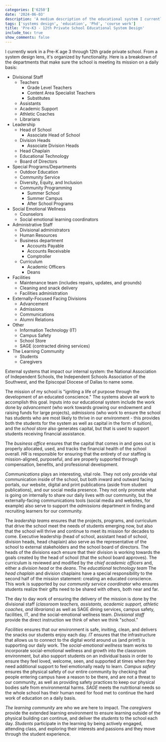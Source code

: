 ```yaml
---
categories: ['6250']
date: '2024-06-03'
description: 'A medium description of the educational system I currently work in.'
tags: ['systems design', 'education', 'Phd', 'course work']
title: 'Pre-K3 - 12th Private School Educational System Design'
include_toc: true
show_comments: false
---
```

I currently work in a Pre-K age 3 through 12th grade private school. From a system design lens, it's organized by functionality. Here is a breakdown of the departments that make sure the school is meeting its mission on a daily basis:

- Divisional Staff
  - Teachers
    - Grade Level Teachers
    - Content Area Specialist Teachers
    - Substitutes
  - Assistants
  - Academic Support
  - Athletic Coaches
  - Librarians
- Leadership
  - Head of School
    - Associate Head of School
  - Division Heads
    - Associate Division Heads
  - Head Chaplain
  - Educational Technology
  - Board of Directors
- Special Programs/Departments
  - Outdoor Education
  - Community Service
  - Diversity, Equity, and Inclusion
  - Community Programming
    - Summer School
    - Summer Campus
    - After School Programs
- Social Emotional Wellness
  - Counselors
  - Social emotional learning coordinators
- Administrative Staff
  - Divisional administrators
  - Human Resources
  - Business department
    - Accounts Payable
    - Accounts Receivable
    - Comptroller
  - Curriculum
    - Academic Officers
    - Deans
- Facilities
  - Maintenance team (includes repairs, updates, and grounds)
  - Cleaning and snack delivery
  - Facilities administration
- Externally-Focused Facing Divisions
  - Advancement
  - Admissions
  - Communications
  - Alumni Relations
- Other
  - Information Technology (IT)
  - Campus Safety
  - School Store
  - SAGE (contracted dining services)
- The Learning Community
  - Students
  - Caregivers

External systems that impact our internal system: the National Association of Independent Schools, the Independent Schools Association of the Southwest, and the Episcopal Diocese of Dallas to name some.

The mission of my school is "igniting a life of purpose through the development of an educated conscience." The systems above all work to accomplish this goal. Inputs into our educational system include the work done by *advancement* (who work towards growing our endowment and raising funds for large projects), *admissions* (who work to ensure the school has students who are most likely to thrive in our environment - this provides both the students for the system as well as capital in the form of tuition), and the *school store* also generates capital, but that is used to support students receiving financial assistance.

The *business office* ensures that the capital that comes in and goes out is properly allocated, used, and tracks the financial health of the school overall. *HR* is responsible for ensuring that the entirety of our staffing is mission-aligned, purposeful, and are properly supported through compensation, benefits, and professional development.

*Communications* plays an interesting, vital role. They not only provide vital communication inside of the school, but both inward and outward facing portals, our website, digital and print publications (aside from student publications), and our social media presence. They not only promote what is going on internally to share our daily lives with our community, but the externally-facing communications tools (social media and websites, for example) also serve to support the *admissions* department in finding and recruiting learners for our community.

The *leadership teams* ensures that the projects, programs, and curriculum that drive the school meet the needs of students emerging now, but also that the school will thrive and continue to meet its mission for decades to come. Executive leadership (head of school, assistant head of school, division heads, head chaplain) also serve as the representative of the school to external stakeholders and the school board of directors. The heads of the divisions each ensure that their division is working towards the goals created by the head of school (that the school board approves). The curriculum is reviewed and modified by the *chief academic officers* and, either a *division head* or the *deans*. The *educational technology team* The *head chaplain* and division chaplains have a special responsibility to the second half of the mission statement: creating an educated conscience. This work is supported by our *community service coordinator* who ensures students realize their gifts need to be shared with others, both near and far.

The day to day work of ensuring the delivery of the mission is done by the divisional staff (*classroom teachers, assistants, academic support, athletic coaches, and librarians*) as well as SAGE dining services, campus safety, facilities, IT, and the social-emotional wellness team. *Divisional staff* provide the direct instruction we think of when we think "school."

*Facilities* ensures that our environment is safe, inviting, clean, and delivers the snacks our students enjoy each day. *IT* ensures that the infrastructure that allows us to connect to the digital world around us (and print!) is supporting our daily work. The *social-emotional wellness* team works to incorporate social-emotional wellness and growth into the classroom environment, but also support students on an individual basis in order to ensure they feel loved, welcome, seen, and supported at times when they need additional support to feel emotionally ready to learn. *Campus safety* ensures the physical safety of our entire community by checking that people entering campus have a reason to be there, and are not a threat to our community, as well as providing safety practices to keep our physical bodies safe from environmental harms. *SAGE* meets the nutritional needs so the whole school has their human need for food met to continue the hard work of education on a daily basis.

*The learning community* are who we are here to impact. The *caregivers* provide the extended learning environment to ensure learning outside of the physical building can continue, and deliver the *students* to the school each day. *Students* participate in the learning by being actively engaged, attending class, and exploring their interests and passions and they move through the student experience.
